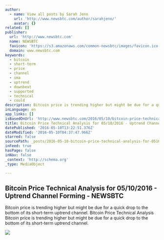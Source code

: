 ```yaml
---
author:
  - name: View all posts by Sarah Jenn
    url: 'http://www.newsbtc.com/author/sarahjenn/'
    avatar: {}
related: []
publisher:
  url: 'http://www.newsbtc.com'
  name: NEWSBTC
  favicon: 'https://s3.amazonaws.com/common-newsbtc/images/favicon.ico'
  domain: www.newsbtc.com
keywords:
  - bitcoin
  - short-term
  - price
  - channel
  - sma
  - uptrend
  - downbeat
  - supported
  - technical
  - could
description: Bitcoin price is trending higher but might be due for a quick drop to the bottom of its short-term uptrend channel. Bitcoin Price Technical Analysis Bitcoin price is trending higher but might be due for a quick drop to the bottom of its short-term uptrend channel.
inLanguage: en
app_links: []
isBasedOnUrl: 'http://www.newsbtc.com/2016/05/10/bitcoin-price-technical-analysis-05102016-uptrend-channel-forming/'
title: Bitcoin Price Technical Analysis for 05/10/2016 - Uptrend Channel Forming - NEWSBTC
datePublished: '2016-05-10T13:22:51.376Z'
dateModified: '2016-05-10T04:37:47.966Z'
starred: false
sourcePath: _posts/2016-05-10-bitcoin-price-technical-analysis-for-05102016-uptrend-ch.md
inFeed: true
hasPage: false
inNav: false
_context: 'http://schema.org'
_type: MediaObject

---
```

<article style=""><h1>Bitcoin Price Technical Analysis for 05/10/2016 - Uptrend Channel Forming - NEWSBTC</h1><p>Bitcoin price is trending higher but might be due for a quick drop to the bottom of its short-term uptrend channel. Bitcoin Price Technical Analysis Bitcoin price is trending higher but might be due for a quick drop to the bottom of its short-term uptrend channel.</p><img src="http://s3.amazonaws.com/main-newsbtc-images/2016/05/10051634/160510_bitcoin.png" /></article>